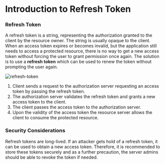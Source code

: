 # Introduction to Refresh Token

### Refresh Token
A refresh token is a string, representing the authorization granted to the client by the resource owner. The string is 
usually opaque to the client. When an access token expires or becomes invalid, but the application still needs to access
a protected resource, there is no way to get a new access token without forcing the user to grant permission once again.
The solution is to use a **refresh token** which can be used to renew the token without prompting the user again.
 

![refresh-token](/assets/img/concepts/refresh-token.png)

1. Client sends a request to the authorization server requesting an access token by passing the refresh token.
2. The authorization server validates the refresh token and grants a new access token to the client.
3. The client passes the access token to the authorization server.
4. Upon the  validity of the access token the resource server allows the client to consume the protected resource.

  
### Security Considerations
Refresh tokens are long-lived. If an attacker gets hold of a refresh token, it can be used to obtain a new access token.
Therefore, it is recommended to store these tokens securely and as a further precaution, the server admins should be 
able to revoke the token if needed.

